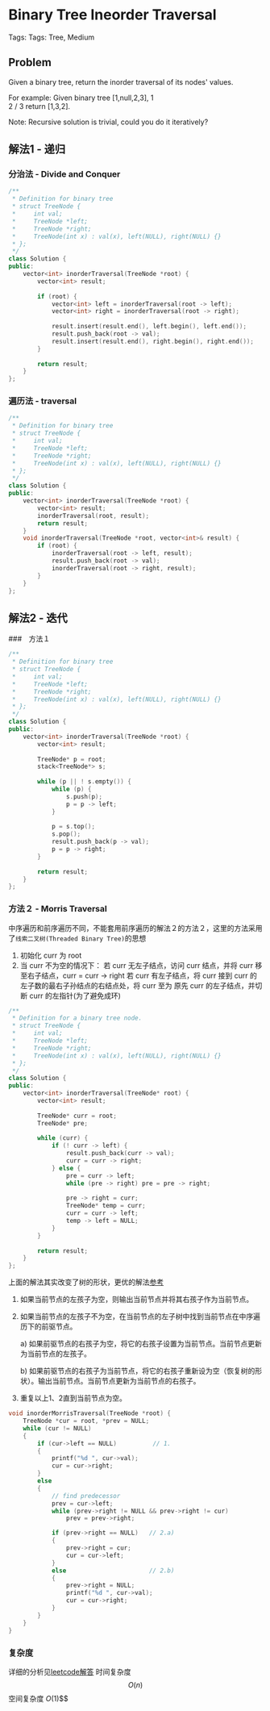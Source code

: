 # Binary Tree Ineorder Traversal

Tags: Tags: Tree, Medium

## Problem

Given a binary tree, return the inorder traversal of its nodes' values.

For example:
Given binary tree [1,null,2,3],
   1
    \
     2
    /
   3
return [1,3,2].

Note: Recursive solution is trivial, could you do it iteratively?

## 解法1 - 递归

### 分治法 - Divide and Conquer

```cpp
/**
 * Definition for binary tree
 * struct TreeNode {
 *     int val;
 *     TreeNode *left;
 *     TreeNode *right;
 *     TreeNode(int x) : val(x), left(NULL), right(NULL) {}
 * };
 */
class Solution {
public:
    vector<int> inorderTraversal(TreeNode *root) {
        vector<int> result;
        
        if (root) {
            vector<int> left = inorderTraversal(root -> left);
            vector<int> right = inorderTraversal(root -> right);
            
            result.insert(result.end(), left.begin(), left.end());
            result.push_back(root -> val);
            result.insert(result.end(), right.begin(), right.end());
        }
        
        return result;
    }
};
```

### 遍历法 - traversal

```cpp
/**
 * Definition for binary tree
 * struct TreeNode {
 *     int val;
 *     TreeNode *left;
 *     TreeNode *right;
 *     TreeNode(int x) : val(x), left(NULL), right(NULL) {}
 * };
 */
class Solution {
public:
    vector<int> inorderTraversal(TreeNode *root) {
        vector<int> result;
        inorderTraversal(root, result);
        return result;
    }
    void inorderTraversal(TreeNode *root, vector<int>& result) {
        if (root) {
            inorderTraversal(root -> left, result);
            result.push_back(root -> val);
            inorderTraversal(root -> right, result);
        }
    }
};
```

## 解法2 - 迭代

###　方法１

```cpp
/**
 * Definition for binary tree
 * struct TreeNode {
 *     int val;
 *     TreeNode *left;
 *     TreeNode *right;
 *     TreeNode(int x) : val(x), left(NULL), right(NULL) {}
 * };
 */
class Solution {
public:
    vector<int> inorderTraversal(TreeNode *root) {
        vector<int> result;
        
        TreeNode* p = root;
        stack<TreeNode*> s;
        
        while (p || ! s.empty()) {
            while (p) {
                s.push(p);
                p = p -> left;
            }
            
            p = s.top();
            s.pop();
            result.push_back(p -> val);
            p = p -> right;
        }
        
        return result;
    }
};
```

### 方法２ - Morris Traversal

中序遍历和前序遍历不同，不能套用前序遍历的解法２的方法２，这里的方法采用了`线索二叉树(Threaded Binary Tree)`的思想

1. 初始化 curr 为 root
2. 当 curr 不为空的情况下：
    若 curr 无左子结点，访问 curr 结点，并将 curr 移至右子结点，curr = curr -> right
    若 curr 有左子结点，将 curr 接到 curr 的左子数的最右子孙结点的右结点处，将 curr 至为 原先 curr 的左子结点，并切断 curr 的左指针(为了避免成环)


```cpp
/**
 * Definition for a binary tree node.
 * struct TreeNode {
 *     int val;
 *     TreeNode *left;
 *     TreeNode *right;
 *     TreeNode(int x) : val(x), left(NULL), right(NULL) {}
 * };
 */
class Solution {
public:
    vector<int> inorderTraversal(TreeNode* root) {
        vector<int> result;
        
        TreeNode* curr = root;
        TreeNode* pre;
        
        while (curr) {
            if (! curr -> left) {
                result.push_back(curr -> val);
                curr = curr -> right;
            } else {
                pre = curr -> left;
                while (pre -> right) pre = pre -> right;
                
                pre -> right = curr;
                TreeNode* temp = curr;
                curr = curr -> left;
                temp -> left = NULL;
            }
        }
        
        return result;
    }
};
```

上面的解法其实改变了树的形状，更优的解法[参考](http://www.cnblogs.com/AnnieKim/archive/2013/06/15/morristraversal.html)

1. 如果当前节点的左孩子为空，则输出当前节点并将其右孩子作为当前节点。

2. 如果当前节点的左孩子不为空，在当前节点的左子树中找到当前节点在中序遍历下的前驱节点。

   a) 如果前驱节点的右孩子为空，将它的右孩子设置为当前节点。当前节点更新为当前节点的左孩子。

   b) 如果前驱节点的右孩子为当前节点，将它的右孩子重新设为空（恢复树的形状）。输出当前节点。当前节点更新为当前节点的右孩子。

3. 重复以上1、2直到当前节点为空。

```cpp
void inorderMorrisTraversal(TreeNode *root) {
    TreeNode *cur = root, *prev = NULL;
    while (cur != NULL)
    {
        if (cur->left == NULL)          // 1.
        {
            printf("%d ", cur->val);
            cur = cur->right;
        }
        else
        {
            // find predecessor
            prev = cur->left;
            while (prev->right != NULL && prev->right != cur)
                prev = prev->right;

            if (prev->right == NULL)   // 2.a)
            {
                prev->right = cur;
                cur = cur->left;
            }
            else                       // 2.b)
            {
                prev->right = NULL;
                printf("%d ", cur->val);
                cur = cur->right;
            }
        }
    }
}
```

### 复杂度

详细的分析见[leetcode解答](https://leetcode.com/problems/binary-tree-inorder-traversal/solution/)
时间复杂度 $$O(n)$$
空间复杂度 $O(1)$$$